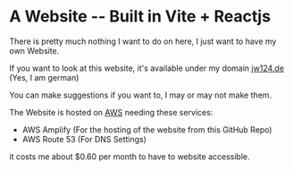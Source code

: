 # A Website -- Built in Vite + Reactjs


There is pretty much nothing I want to do on here, I just want to have my own Website.


If you want to look at this website, it's available under my domain [jw124.de](https://www.jw124.de) (Yes, I am german)

You can make suggestions if you want to, I may or may not make them.


The Website is hosted on [AWS](https://www.aws.com) needing these services:
- AWS Amplify (For the hosting of the website from this GitHub Repo)
- AWS Route 53 (For DNS Settings)

it costs me about $0.60 per month to have to website accessible.

